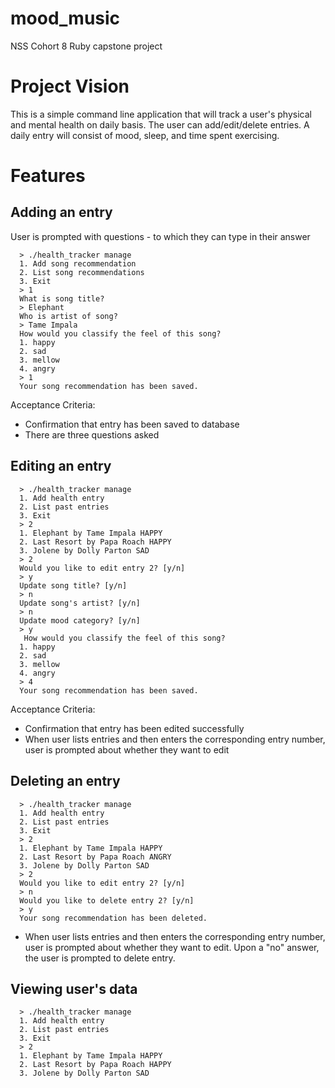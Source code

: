 # mood_music

NSS Cohort 8 Ruby capstone project

# Project Vision
This is a simple command line application that will track a user's
physical and mental health on daily basis. The user can add/edit/delete
entries.  A daily entry will consist of mood, sleep, and time spent exercising.

# Features

## Adding an entry
User is prompted with questions - to which they can type in their answer

```
  > ./health_tracker manage
  1. Add song recommendation
  2. List song recommendations
  3. Exit
  > 1
  What is song title?
  > Elephant
  Who is artist of song?
  > Tame Impala
  How would you classify the feel of this song?
  1. happy
  2. sad
  3. mellow
  4. angry
  > 1
  Your song recommendation has been saved.
  ```
Acceptance Criteria:
* Confirmation that entry has been saved to database
* There are three questions asked


## Editing an entry
```
  > ./health_tracker manage
  1. Add health entry
  2. List past entries
  3. Exit
  > 2
  1. Elephant by Tame Impala HAPPY
  2. Last Resort by Papa Roach HAPPY
  3. Jolene by Dolly Parton SAD
  > 2
  Would you like to edit entry 2? [y/n]
  > y
  Update song title? [y/n]
  > n
  Update song's artist? [y/n]
  > n
  Update mood category? [y/n]
  > y
   How would you classify the feel of this song?
  1. happy
  2. sad
  3. mellow
  4. angry
  > 4
  Your song recommendation has been saved.
 ```
Acceptance Criteria:
* Confirmation that entry has been edited successfully
* When user lists entries and then enters the corresponding entry
  number, user is prompted about whether they want to edit

## Deleting an entry
```
  > ./health_tracker manage
  1. Add health entry
  2. List past entries
  3. Exit
  > 2
  1. Elephant by Tame Impala HAPPY
  2. Last Resort by Papa Roach ANGRY
  3. Jolene by Dolly Parton SAD
  > 2
  Would you like to edit entry 2? [y/n]
  > n
  Would you like to delete entry 2? [y/n]
  > y
  Your song recommendation has been deleted.
```
* When user lists entries and then enters the corresponding entry
  number, user is prompted about whether they want to edit.  Upon a "no"
  answer, the user is prompted to delete entry.

## Viewing user's data
```
  > ./health_tracker manage
  1. Add health entry
  2. List past entries
  3. Exit
  > 2
  1. Elephant by Tame Impala HAPPY
  2. Last Resort by Papa Roach HAPPY
  3. Jolene by Dolly Parton SAD
```
